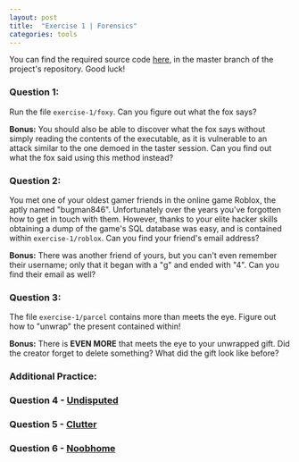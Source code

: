 ```yaml
---
layout: post
title:  "Exercise 1 | Forensics"
categories: tools
---
```


You can find the required source code [here][repository], in the master branch of the project's repository. Good luck!

### Question 1:

Run the file ```exercise-1/foxy```. Can you figure out what the fox says?

**Bonus:** You should also be able to discover what the fox says without simply reading the contents of the executable, as it is vulnerable to an attack similar to the one demoed in the taster session. Can you find out what the fox said using this method instead?

### Question 2:

You met one of your oldest gamer friends in the online game Roblox, the aptly named "bugman846". Unfortunately over the years you've forgotten how to get in touch with them. However, thanks to your elite hacker skills obtaining a dump of the game's SQL database was easy, and is contained within ```exercise-1/roblox```. Can you find your friend's email address?

**Bonus:** There was another friend of yours, but you can't even remember their username; only that it began with a "g" and ended with "4". Can you find their email as well?

### Question 3:

The file ```exercise-1/parcel``` contains more than meets the eye. Figure out how to "unwrap" the present contained within!

**Bonus:** There is **EVEN MORE** that meets the eye to your unwrapped gift. Did the creator forget to delete something? What did the gift look like before?

### Additional Practice:

### Question 4 - [Undisputed][UNDISPUTED]
### Question 5 - [Clutter][CLUTTER]
### Question 6 - [Noobhome][NOOBHOME]

[repository]: https://github.com/marsbradley/off_sec_101
[UNDISPUTED]: https://backdoor.sdslabs.co/challenges/UNDISPUTED
[CLUTTER]: https://backdoor.sdslabs.co/challenges/CLUTTER
[NOOBHOME]: https://backdoor.sdslabs.co/challenges/NOOBHOME